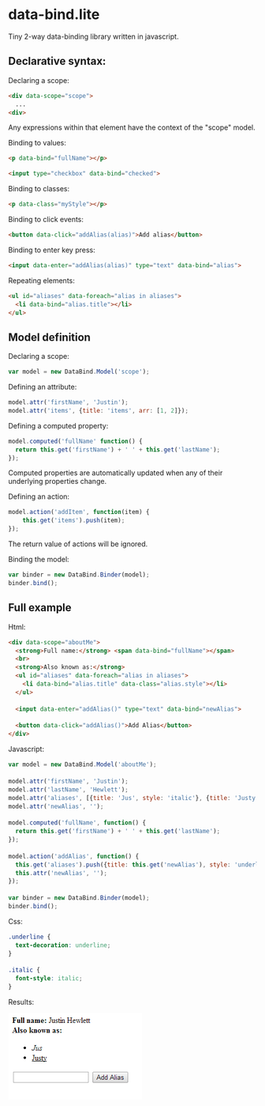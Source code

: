 data-bind.lite
==============

Tiny 2-way data-binding library written in javascript.

Declarative syntax:
-------------------

Declaring a scope:
```html
<div data-scope="scope">
  ...
<div>
```
Any expressions within that element have the context of the "scope" model.

Binding to values:
```html
<p data-bind="fullName"></p>
```
```html
<input type="checkbox" data-bind="checked">
```

Binding to classes:
```html
<p data-class="myStyle"></p>
```

Binding to click events:
```html
<button data-click="addAlias(alias)">Add alias</button>
```

Binding to enter key press:
```html
<input data-enter="addAlias(alias)" type="text" data-bind="alias">
```

Repeating elements:
```html
<ul id="aliases" data-foreach="alias in aliases">
  <li data-bind="alias.title"></li>
</ul>
```

Model definition
-----------------

Declaring a scope:
```javascript
var model = new DataBind.Model('scope');
```

Defining an attribute:
```javascript
model.attr('firstName', 'Justin');
model.attr('items', {title: 'items', arr: [1, 2]});
```

Defining a computed property:
```javascript
model.computed('fullName' function() {
  return this.get('firstName') + ' ' + this.get('lastName'); 
});
```
Computed properties are automatically updated when any of their underlying properties change.

Defining an action:
```javascript
model.action('addItem', function(item) {
    this.get('items').push(item);
});
```

The return value of actions will be ignored.

Binding the model:
```javascript
var binder = new DataBind.Binder(model);
binder.bind();
```

Full example
--------------
Html:
```html
<div data-scope="aboutMe">
  <strong>Full name:</strong> <span data-bind="fullName"></span>
  <br>
  <strong>Also known as:</strong>
  <ul id="aliases" data-foreach="alias in aliases">
    <li data-bind="alias.title" data-class="alias.style"></li>
  </ul>

  <input data-enter="addAlias()" type="text" data-bind="newAlias">

  <button data-click="addAlias()">Add Alias</button>
</div>
```

Javascript:
```javascript
var model = new DataBind.Model('aboutMe');

model.attr('firstName', 'Justin');
model.attr('lastName', 'Hewlett');
model.attr('aliases', [{title: 'Jus', style: 'italic'}, {title: 'Justy', style: 'underline'}]);
model.attr('newAlias', '');

model.computed('fullName', function() {
  return this.get('firstName') + ' ' + this.get('lastName');
});

model.action('addAlias', function() {
  this.get('aliases').push({title: this.get('newAlias'), style: 'underline'});
  this.attr('newAlias', '');
});

var binder = new DataBind.Binder(model);
binder.bind();
```

Css:
```css
.underline {
  text-decoration: underline;
}

.italic {
  font-style: italic;
}
```

Results:

<img src="example/example.png">
